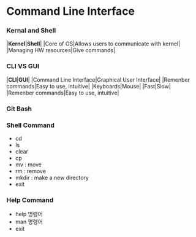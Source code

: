 <!--# My Project Plan (Level 1 Heading)
 ***Note:*** This document is written merely as an illustrative example, and does not provide
 any working guide to an actual project.
 
### Proposal (Level 3 Heading)
---
 I am planning to make a computer vision software that detects objects in images.
 In order to build it, I will use opencv, deep learning libraries, such as [TensorFlow](https://www.tensorflow.org/?hl=ko)
or [PyTorch](https://pytorch.org/), and other open source softwares.
 
 For example, the objects in the following images were detected using [mmdetection](https://github.com/open-mmlab/mmdetection):

![example](https://user-images.githubusercontent.com/12907710/137271636-56ba1cd2-b110-4812-8221-b4c120320aa9.png)

---

### Dependencies (Level 3 Heading)
  - python
  - opencv-python
  - tensorflow
  - openmmlab
  - package manager

 ### Installation (Level 3 Heading)
  In a bash terminal, run the following commands *(Do NOT actually run these commands in
  your computer)*:
 ```sh
$ sudo apt update 
$ conda create -n cv_detection 
$ conda activate cv_detection 
$ python --version 
$ python example.py
 ```
-->
# Command Line Interface
### Kernal and Shell
  |**Kernel**|**Shell**|
  |Core of OS|Allows users to communicate with kernel|
  |Managing HW resources|Give commands|
### CLI VS GUI
  |**CLI**|**GUI**|
  |Command Line Interface|Graphical User Interface|
  |Remenber commands|Easy to use, intuitive|
  |Keyboards|Mouse|
  |Fast|Slow|
  |Remenber commands|Easy to use, intuitive|
### Git Bash
### Shell Command
  - cd
  - ls
  - clear
  - cp
  - mv : move
  - rm : remove
  - mkdir : make a new directory
  - exit
### Help Command
  - help 명령어
  - man 명령어
  - exit
